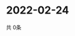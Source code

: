 # 2022-02-24
  共 0条

  <!-- BEGIN -->
  <!-- 最后更新时间Thu Feb 24 2022 18:07:18 GMT+0000 (Coordinated Universal Time) -->
  
  <!-- END -->
  
  